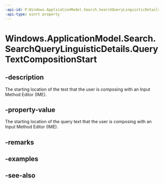 ----api-id: P:Windows.ApplicationModel.Search.SearchQueryLinguisticDetails.QueryTextCompositionStart
-api-type: winrt property
---<!-- Property syntaxpublic uint QueryTextCompositionStart { get; }--># Windows.ApplicationModel.Search.SearchQueryLinguisticDetails.QueryTextCompositionStart## -descriptionThe starting location of the text that the user is composing with an Input Method Editor (IME).## -property-valueThe starting location of the query text that the user is composing with an Input Method Editor (IME).## -remarks## -examples## -see-also